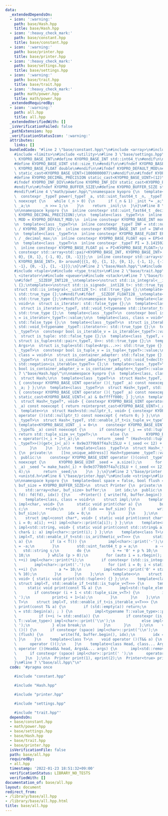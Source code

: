 ```yaml
---
data:
  _extendedDependsOn:
  - icon: ':warning:'
    path: base/Hash.hpp
    title: base/Hash.hpp
  - icon: ':heavy_check_mark:'
    path: base/constant.hpp
    title: base/constant.hpp
  - icon: ':warning:'
    path: base/printer.hpp
    title: base/printer.hpp
  - icon: ':heavy_check_mark:'
    path: base/settings.hpp
    title: base/settings.hpp
  - icon: ':warning:'
    path: base/trait.hpp
    title: base/trait.hpp
  - icon: ':heavy_check_mark:'
    path: math/power.hpp
    title: math/power.hpp
  _extendedRequiredBy:
  - icon: ':warning:'
    path: all.hpp
    title: all.hpp
  _extendedVerifiedWith: []
  _isVerificationFailed: false
  _pathExtension: hpp
  _verificationStatusIcon: ':warning:'
  attributes:
    links: []
  bundledCode: "#line 2 \"base/constant.hpp\"\n#include <array>\n#include <cstdint>\n\
    #include <limits>\n#include <utility>\n#line 3 \"base/settings.hpp\"\n\n#ifndef\
    \ KYOPRO_BASE_INT\n#define KYOPRO_BASE_INT std::int64_t\n#endif\n\n#ifndef KYOPRO_BASE_UINT\n\
    #define KYOPRO_BASE_UINT std::size_t\n#endif\n\n#ifndef KYOPRO_BASE_FLOAT\n#define\
    \ KYOPRO_BASE_FLOAT double\n#endif\n\n#ifndef KYOPRO_DEFAULT_MOD\n#define KYOPRO_DEFAULT_MOD\
    \ static_cast<KYOPRO_BASE_UINT>(1000000007)\n#endif\n\n#ifndef KYOPRO_DECIMAL_PRECISION\n\
    #define KYOPRO_DECIMAL_PRECISION static_cast<KYOPRO_BASE_UINT>(12)\n#endif\n\n\
    #ifndef KYOPRO_INF_DIV\n#define KYOPRO_INF_DIV static_cast<KYOPRO_BASE_UINT>(3)\n\
    #endif\n\n#ifndef KYOPRO_BUFFER_SIZE\n#define KYOPRO_BUFFER_SIZE static_cast<KYOPRO_BASE_UINT>(2048)\n\
    #endif\n#line 4 \"math/power.hpp\"\nnamespace kyopro {\n  template<class _typeT>\n\
    \  constexpr _typeT power(_typeT _a, std::uint_fast64_t _n, _typeT _init = 1)\
    \ noexcept {\n    while (_n > 0) {\n      if (_n & 1) _init *= _a;\n      _a *=\
    \ _a;\n      _n >>= 1;\n    }\n    return _init;\n  }\n}\n#line 8 \"base/constant.hpp\"\
    \n\nnamespace kyopro {\n  inline constexpr std::uint_fast64_t _decimal_max = power(static_cast<std::uint_fast64_t>(10),\
    \ KYOPRO_DECIMAL_PRECISION);\n\n  template<class _typeT>\n  inline constexpr _typeT\
    \ MOD = KYOPRO_DEFAULT_MOD;\n  inline constexpr KYOPRO_BASE_INT mod = MOD<KYOPRO_BASE_INT>;\n\
    \n  template<class _typeT>\n  inline constexpr _typeT INF = std::numeric_limits<_typeT>::max()\
    \ / KYOPRO_INF_DIV;\n  inline constexpr KYOPRO_BASE_INT inf = INF<KYOPRO_BASE_INT>;\n\
    \n  template<class _typeT>\n  inline constexpr KYOPRO_BASE_FLOAT EPS = static_cast<_typeT>(1)\
    \ / _decimal_max;\n  inline constexpr KYOPRO_BASE_FLOAT eps = EPS<KYOPRO_BASE_FLOAT>;\n\
    \n  template<class _typeT>\n  inline constexpr _typeT PI = 3.14159265358979323846;\n\
    \  inline constexpr KYOPRO_BASE_FLOAT pi = PI<KYOPRO_BASE_FLOAT>;\n\n  inline\
    \ constexpr std::array<std::pair<KYOPRO_BASE_INT, KYOPRO_BASE_INT>, 4> beside{{{1,\
    \ 0}, {0, 1}, {-1, 0}, {0, -1}}};\n  inline constexpr std::array<std::pair<KYOPRO_BASE_INT,\
    \ KYOPRO_BASE_INT>, 8> around{{{1, 0}, {1, 1}, {0, 1}, {-1, 1}, {-1, 0}, {-1,\
    \ -1}, {0, -1}, {1, -1}}};\n}\n#line 2 \"base/Hash.hpp\"\n#include <cstddef>\n\
    #include <tuple>\n#include <type_traits>\n#line 2 \"base/trait.hpp\"\n#include\
    \ <iterator>\n#include <queue>\n#include <stack>\n#line 7 \"base/trait.hpp\"\n\
    \n#ifdef __SIZEOF_INT128__\ntemplate<>\nstruct std::is_integral<__int128_t>: std::true_type\
    \ {};\ntemplate<>\nstruct std::is_signed<__int128_t>: std::true_type {};\ntemplate<>\n\
    struct std::is_integral<__uint128_t>: std::true_type {};\ntemplate<>\nstruct std::is_unsigned<__uint128_t>:\
    \ std::true_type {};\n#endif\n#ifdef __SIZEOF_FLOAT128__\ntemplate<>\nstruct std::is_floating_point<__float128>:\
    \ std::true_type {};\n#endif\n\nnamespace kyopro {\n  template<class, class =\
    \ void>\n  struct is_iterator: std::false_type {};\n  template<class _typeT>\n\
    \  struct is_iterator<_typeT, std::void_t<typename std::iterator_traits<_typeT>::iterator_category>>:\
    \ std::true_type {};\n  template<class _typeT>\n  constexpr bool is_iterator_v\
    \ = is_iterator<_typeT>::value;\n\n  template<class, class = void>\n  struct is_iterable:\
    \ std::false_type {};\n  template<class _typeT>\n  struct is_iterable<_typeT,\
    \ std::void_t<typename _typeT::iterator>>: std::true_type {};\n  template<class\
    \ _typeT>\n  constexpr bool is_iterable_v = is_iterable<_typeT>::value;\n\n  template<class>\n\
    \  struct is_tuple: std::false_type {};\n  template<class _typeT, class U>\n \
    \ struct is_tuple<std::pair<_typeT, U>>: std::true_type {};\n  template<class...\
    \ Args>\n  struct is_tuple<std::tuple<Args...>>: std::true_type {};\n  template<class\
    \ _typeT>\n  constexpr bool is_tuple_v = is_tuple<_typeT>::value;\n\n  template<class,\
    \ class = void>\n  struct is_container_adapter: std::false_type {};\n  template<class\
    \ _typeT>\n  struct is_container_adapter<_typeT, std::void_t<decltype(std::empty(std::declval<_typeT>()))>>:\
    \ std::negation<is_iterable<_typeT>> {};\n  template<class _typeT>\n  constexpr\
    \ bool is_container_adapter_v = is_container_adapter<_typeT>::value;\n}\n#line\
    \ 7 \"base/Hash.hpp\"\n\nnamespace kyopro {\n  template<class, class = void>\n\
    \  struct Hash;\n\n  template<class _typeT>\n  struct Hash<_typeT, std::enable_if_t<std::is_integral_v<_typeT>>>\
    \ { constexpr KYOPRO_BASE_UINT operator ()(_typeT _a) const noexcept { return\
    \ _a; } };\n\n  template<class _typeT>\n  struct Hash<_typeT, std::enable_if_t<std::is_floating_point_v<_typeT>>>\
    \ { constexpr KYOPRO_BASE_UINT operator ()(_typeT _a) const noexcept { return\
    \ static_cast<KYOPRO_BASE_UINT>(_a) & 0xfffff000; } };\n\n  template<class _typeT>\n\
    \  struct Hash<_typeT*, void> { constexpr KYOPRO_BASE_UINT operator ()(_typeT*\
    \ _a) const noexcept { return reinterpret_cast<KYOPRO_BASE_UINT>(_a); } };\n\n\
    \  template<>\n  struct Hash<std::nullptr_t, void> { constexpr KYOPRO_BASE_UINT\
    \ operator ()(std::nullptr_t) const noexcept { return 0; } };\n\n  template<class\
    \ _typeT>\n  struct Hash<_typeT, std::enable_if_t<is_tuple_v<_typeT>>> {\n   \
    \ template<KYOPRO_BASE_UINT _i = 0>\n    constexpr KYOPRO_BASE_UINT operator ()(const\
    \ _typeT& _a) const noexcept {\n      if constexpr (_i == std::tuple_size_v<_typeT>)\
    \ return std::tuple_size_v<_typeT>;\n      else {\n        KYOPRO_BASE_UINT _seed\
    \ = operator()<_i + 1>(_a);\n        return _seed ^ (Hash<std::tuple_element_t<_i,\
    \ _typeT>>()(get<_i>(_a)) + 0x9e3779b97f4a7c15LU + (_seed << 12) + (_seed >> 4));\n\
    \      }\n    }\n  };\n\n  template<class _typeT>\n  struct Hash<_typeT, std::enable_if_t<is_iterable_v<_typeT>>>\
    \ {\n  private:\n    [[no_unique_address]] Hash<typename _typeT::value_type> make_hash;\n\
    \  public:\n    constexpr KYOPRO_BASE_UINT operator ()(const _typeT& _a) const\
    \ noexcept {\n      KYOPRO_BASE_UINT _seed = _a.size();\n      for (auto& _i:\
    \ _a) _seed ^= make_hash(_i) + 0x9e3779b97f4a7c15LU + (_seed << 12) + (_seed >>\
    \ 4);\n      return _seed;\n    }\n  };\n}\n#line 2 \"base/printer.hpp\"\n#include\
    \ <unistd.h>\n#line 6 \"base/printer.hpp\"\n#include <string>\n#line 12 \"base/printer.hpp\"\
    \n\nnamespace kyopro {\n  template<bool space = false, bool flush = false, size_t\
    \ buf_size = KYOPRO_BUFFER_SIZE>\n  struct Printer {\n  private:\n    int fd;\n\
    \    std::array<char, buf_size> buffer;\n    int idx;\n  public:\n    Printer(int\
    \ fd): fd(fd), idx() {}\n    ~Printer() { write(fd, buffer.begin(), idx); }\n\n\
    \    template<class, class = void>\n    struct impl;\n\n    template<>\n    struct\
    \ impl<char, void> {\n      static void print(char a) {\n        buffer[idx] =\
    \ c;\n        ++idx;\n        if (idx == buf_size) {\n          write(fd, buffer.begin(),\
    \ buf_size);\n          idx = 0;\n        }\n      }\n    };\n\n    template<>\n\
    \    struct impl<const char*, void> { static void print(const char* a) { for (int\
    \ i = 0; a[i]; ++i) impl<char>::print(a[i]); } };\n\n    template<>\n    struct\
    \ impl<std::string, void> { static void print(const std::string& a) { for (const\
    \ char& i: a) impl<char>::print(i); } };\n\n    template<class T>\n    struct\
    \ impl<T, std::enable_if_t<std::is_arithmetic_v<T>>> {\n      static void print(T\
    \ a) {\n        if (a < T()) {\n          impl<char>::print('-');\n          a\
    \ = -a;\n        }\n        std::uint_fast64_t p = a;\n        a -= p;\n     \
    \   std::string s;\n        do {\n          s += '0' + p % 10;\n          p /=\
    \ 10;\n        } while (p > 0);\n        for (auto i = s.rbegin(); i != s.rend();\
    \ ++i) impl<char>::print(*i);\n        if constexpr (std::is_integral_v<T>) return;\n\
    \        impl<char>::print('.');\n        for (int i = 0; i < static_cast<int>(KYOPRO_DECIMAL_PRECISION);\
    \ ++i) {\n          a *= 10;\n          impl<char>::print('0' + static_cast<std::uint_fast64_t>(a)\
    \ % 10);\n        }\n      }\n    };\n\n    template<>\n    struct impl<std::tuple<>,\
    \ void> { static void print(std::tuple<>) {} };\n\n    template<class T>\n   \
    \ struct impl<T, std::enable_if_t<std::is_tuple_v<T>>> {\n      template<>\n \
    \     static void print(const T& a) {\n        impl<std::tuple_element_t<i, T>>::print(get<i>(a));\n\
    \        if constexpr (i + 1 < std::tuple_size_v<T>) {\n          impl<char>::print('\
    \ ');\n          print<i + 1>(a);\n        }\n      }\n    };\n\n    template<class\
    \ T>\n    struct impl<T, std::enable_if_t<is_iterable_v<T>>> {\n      static void\
    \ print(const T& a) {\n        if (std::empty(a)) return;\n        for (auto i\
    \ = std::begin(a); ; ) {\n          impl<typename T::value_type>::print(*i);\n\
    \          if (++i != std::end(a)) {\n            if constexpr (is_iterable_v<typename\
    \ T::value_type>) impl<char>::print('\\n');\n            else impl<char>::print('\
    \ ');\n          } else break;\n        }\n      }\n    };\n\n    void operator\
    \ ()() {\n      if constexpr (space) impl<char>::print('\\n');\n      if constexpr\
    \ (flush) {\n        write(fd, buffer.begin(), idx);\n        idx = 0;\n     \
    \ }\n    }\n    template<class T>\n    void operator ()(T&& a) {\n      impl<std::remove_reference_t<T>>::print(a);\n\
    \      operator ()();\n    }\n    template<class Head, class... Args>\n    void\
    \ operator ()(Head&& head, Args&&... args) {\n      impl<std::remove_reference_t<Head>>::print(head);\n\
    \      if constexpr (space) impl<char>::print(' ');\n      operator ()(std::forward<Args>(args)...);\n\
    \    }\n  };\n\n  Printer print(1), eprint(2);\n  Printer<true> println(1), eprintln(2);\n\
    }\n#line 7 \"base/all.hpp\"\n"
  code: '#pragma once

    #include "constant.hpp"

    #include "Hash.hpp"

    #include "printer.hpp"

    #include "settings.hpp"

    #include "trait.hpp"'
  dependsOn:
  - base/constant.hpp
  - math/power.hpp
  - base/settings.hpp
  - base/Hash.hpp
  - base/trait.hpp
  - base/printer.hpp
  isVerificationFile: false
  path: base/all.hpp
  requiredBy:
  - all.hpp
  timestamp: '2022-01-23 18:51:32+09:00'
  verificationStatus: LIBRARY_NO_TESTS
  verifiedWith: []
documentation_of: base/all.hpp
layout: document
redirect_from:
- /library/base/all.hpp
- /library/base/all.hpp.html
title: base/all.hpp
---
```

